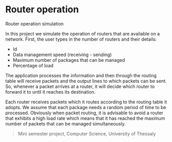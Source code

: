 # Router operation
Router operation simulation

In this project we simulate the operation of routers that are available on a network. First, the user types in the number of routers and their details:
* Id
* Data management speed (receiving - sending)
* Maximum number of packages that can be managed
* Percentage of load

The application processes the information and then through the routing table will receive packets and the output lines to which packets can be sent. So, whenever a packet arrives at a router, it will decide which router to forward it to until it reaches its destination.

Each router receives packets which it routes according to the routing table it adopts. We assume that each package needs a random period of time to be processed. Obviously when packet routing, it is advisable to avoid a router that exhibits a high load rate which means that it has reached the maximum number of packets that can be managed simultaneously.




> Mini semester project, Computer Science, University of Thessaly
